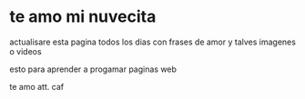 
<html lang="es">
<head>
    <meta charset="UTF-8">
    <meta name="viewport" content="width=device-width, initial-scale=1.0">
   
</head>
<body>
    <h1>te amo mi nuvecita </h1>
    <p>actualisare esta pagina todos los dias con frases de amor y talves imagenes o videos </p>
</body>
</html>
<p>esto para aprender a progamar paginas web</p>
<p>te amo att. caf
